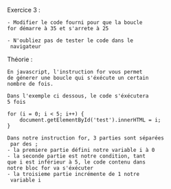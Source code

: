 Exercice 3 :

    - Modifier le code fourni pour que la boucle 
    for démarre à 35 et s'arrete à 25

    - N'oubliez pas de tester le code dans le
     navigateur


Théorie :

    En javascript, l'instruction for vous permet
    de génerer une boucle qui s'éxécute un certain
    nombre de fois.

    Dans l'exemple ci dessous, le code s'éxécutera 
    5 fois

    for (i = 0; i < 5; i++) {
        document.getElementById('test').innerHTML = i;
    }

    Dans notre instruction for, 3 parties sont séparées
     par des ;
    - la premiere partie défini notre variable i à 0
    - la seconde partie est notre condition, tant 
    que i est inférieur à 5, le code contenu dans 
    notre bloc for va s'éxécuter
    - la troisieme partie incrémente de 1 notre
     variable i







